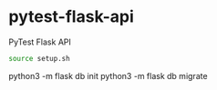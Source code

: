 # pytest-flask-api
PyTest Flask API

```bash
source setup.sh
```
python3 -m flask db init
python3 -m flask db migrate